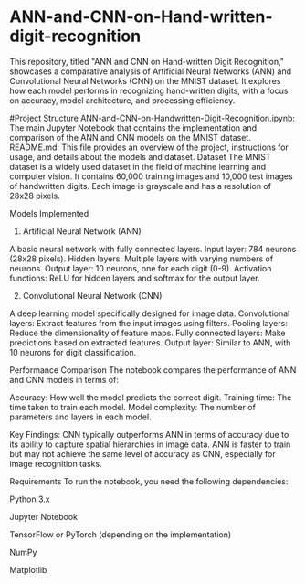 # ANN-and-CNN-on-Hand-written-digit-recognition
This repository, titled "ANN and CNN on Hand-written Digit Recognition," showcases a comparative analysis of Artificial Neural Networks (ANN) and Convolutional Neural Networks (CNN) on the MNIST dataset. It explores how each model performs in recognizing hand-written digits, with a focus on accuracy, model architecture, and processing efficiency.

#Project Structure
ANN-and-CNN-on-Handwritten-Digit-Recognition.ipynb: The main Jupyter Notebook that contains the implementation and comparison of the ANN and CNN models on the MNIST dataset.
README.md: This file provides an overview of the project, instructions for usage, and details about the models and dataset.
Dataset
The MNIST dataset is a widely used dataset in the field of machine learning and computer vision. It contains 60,000 training images and 10,000 test images of handwritten digits. Each image is grayscale and has a resolution of 28x28 pixels.

Models Implemented
1. Artificial Neural Network (ANN)

A basic neural network with fully connected layers.
Input layer: 784 neurons (28x28 pixels).
Hidden layers: Multiple layers with varying numbers of neurons.
Output layer: 10 neurons, one for each digit (0-9).
Activation functions: ReLU for hidden layers and softmax for the output layer.

2. Convolutional Neural Network (CNN)

A deep learning model specifically designed for image data.
Convolutional layers: Extract features from the input images using filters.
Pooling layers: Reduce the dimensionality of feature maps.
Fully connected layers: Make predictions based on extracted features.
Output layer: Similar to ANN, with 10 neurons for digit classification.

Performance Comparison
The notebook compares the performance of ANN and CNN models in terms of:

Accuracy: How well the model predicts the correct digit.
Training time: The time taken to train each model.
Model complexity: The number of parameters and layers in each model.

Key Findings:
CNN typically outperforms ANN in terms of accuracy due to its ability to capture spatial hierarchies in image data.
ANN is faster to train but may not achieve the same level of accuracy as CNN, especially for image recognition tasks.

Requirements To run the notebook, you need the following dependencies:

Python 3.x

Jupyter Notebook

TensorFlow or PyTorch (depending on the implementation)

NumPy

Matplotlib
